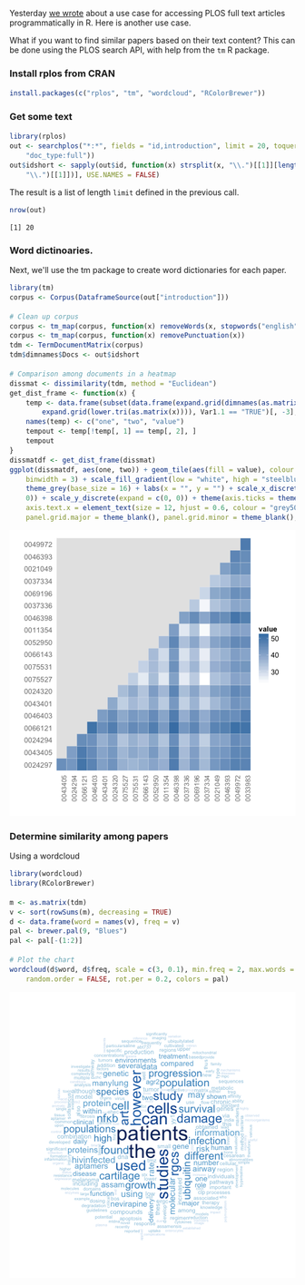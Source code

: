 Yesterday [we wrote](http://ropensci.org/blog/oaweek-rplos-1) about a use case for accessing PLOS full text articles programmatically in R. Here is another use case. 

What if you want to find similar papers based on their text content?  This can be done using the PLOS search API, with help from the `tm` R package.

### Install rplos from CRAN


```r
install.packages(c("rplos", "tm", "wordcloud", "RColorBrewer"))
```


### Get some text


```r
library(rplos)
out <- searchplos("*:*", fields = "id,introduction", limit = 20, toquery = list("cross_published_journal_key:PLoSONE", 
    "doc_type:full"))
out$idshort <- sapply(out$id, function(x) strsplit(x, "\\.")[[1]][length(strsplit(x, 
    "\\.")[[1]])], USE.NAMES = FALSE)
```


The result is a list of length `limit` defined in the previous call. 


```r
nrow(out)
```

```
[1] 20
```



### Word dictinoaries.

Next, we'll use the tm package to create word dictionaries for each paper. 


```r
library(tm)
corpus <- Corpus(DataframeSource(out["introduction"]))

# Clean up corpus
corpus <- tm_map(corpus, function(x) removeWords(x, stopwords("english")))
corpus <- tm_map(corpus, function(x) removePunctuation(x))
tdm <- TermDocumentMatrix(corpus)
tdm$dimnames$Docs <- out$idshort

# Comparison among documents in a heatmap
dissmat <- dissimilarity(tdm, method = "Euclidean")
get_dist_frame <- function(x) {
    temp <- data.frame(subset(data.frame(expand.grid(dimnames(as.matrix(x))), 
        expand.grid(lower.tri(as.matrix(x)))), Var1.1 == "TRUE")[, -3], as.vector(x))
    names(temp) <- c("one", "two", "value")
    tempout <- temp[!temp[, 1] == temp[, 2], ]
    tempout
}
dissmatdf <- get_dist_frame(dissmat)
ggplot(dissmatdf, aes(one, two)) + geom_tile(aes(fill = value), colour = "white", 
    binwidth = 3) + scale_fill_gradient(low = "white", high = "steelblue") + 
    theme_grey(base_size = 16) + labs(x = "", y = "") + scale_x_discrete(expand = c(0, 
    0)) + scale_y_discrete(expand = c(0, 0)) + theme(axis.ticks = theme_blank(), 
    axis.text.x = element_text(size = 12, hjust = 0.6, colour = "grey50", angle = 90), 
    panel.grid.major = theme_blank(), panel.grid.minor = theme_blank(), panel.border = theme_blank())
```

![plot of chunk tmit](assets/fig/tmit.png) 


### Determine similarity among papers

Using a wordcloud


```r
library(wordcloud)
library(RColorBrewer)

m <- as.matrix(tdm)
v <- sort(rowSums(m), decreasing = TRUE)
d <- data.frame(word = names(v), freq = v)
pal <- brewer.pal(9, "Blues")
pal <- pal[-(1:2)]

# Plot the chart
wordcloud(d$word, d$freq, scale = c(3, 0.1), min.freq = 2, max.words = 250, 
    random.order = FALSE, rot.per = 0.2, colors = pal)
```

![plot of chunk wordcloud](assets/fig/wordcloud.png) 

